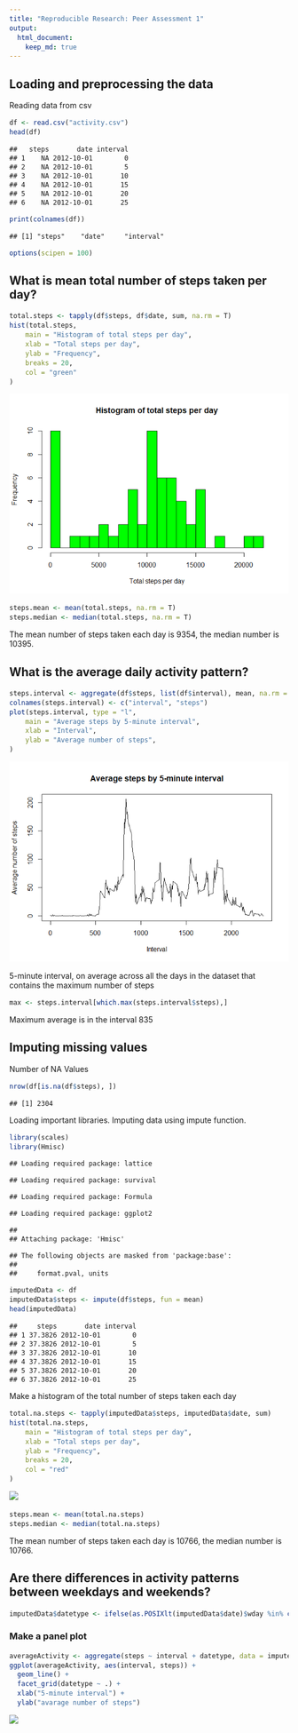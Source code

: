 ```yaml
---
title: "Reproducible Research: Peer Assessment 1"
output: 
  html_document:
    keep_md: true
---
```



## Loading and preprocessing the data

Reading data from csv


```r
df <- read.csv("activity.csv")
head(df)
```

```
##   steps       date interval
## 1    NA 2012-10-01        0
## 2    NA 2012-10-01        5
## 3    NA 2012-10-01       10
## 4    NA 2012-10-01       15
## 5    NA 2012-10-01       20
## 6    NA 2012-10-01       25
```

```r
print(colnames(df))
```

```
## [1] "steps"    "date"     "interval"
```

```r
options(scipen = 100)
```



## What is mean total number of steps taken per day?




```r
total.steps <- tapply(df$steps, df$date, sum, na.rm = T)
hist(total.steps, 
	main = "Histogram of total steps per day", 
	xlab = "Total steps per day", 
	ylab = "Frequency", 
	breaks = 20,
	col = "green"
)
```

![](PA1_template_files/figure-html/unnamed-chunk-2-1.png)<!-- -->

```r
steps.mean <- mean(total.steps, na.rm = T)
steps.median <- median(total.steps, na.rm = T)
```

The mean number of steps taken each day is 9354, the median number is 10395. 


## What is the average daily activity pattern?


```r
steps.interval <- aggregate(df$steps, list(df$interval), mean, na.rm = T)
colnames(steps.interval) <- c("interval", "steps")
plot(steps.interval, type = "l",
	main = "Average steps by 5-minute interval",
	xlab = "Interval",
	ylab = "Average number of steps",
)
```

![](PA1_template_files/figure-html/unnamed-chunk-3-1.png)<!-- -->

5-minute interval, on average across all the days in the dataset that contains the maximum number of steps


```r
max <- steps.interval[which.max(steps.interval$steps),]
```

Maximum average is in the interval 835

## Imputing missing values

Number of NA Values


```r
nrow(df[is.na(df$steps), ])
```

```
## [1] 2304
```

Loading important libraries. Imputing data using impute function. 


```r
library(scales)
library(Hmisc)
```

```
## Loading required package: lattice
```

```
## Loading required package: survival
```

```
## Loading required package: Formula
```

```
## Loading required package: ggplot2
```

```
## 
## Attaching package: 'Hmisc'
```

```
## The following objects are masked from 'package:base':
## 
##     format.pval, units
```

```r
imputedData <- df
imputedData$steps <- impute(df$steps, fun = mean)
head(imputedData)
```

```
##     steps       date interval
## 1 37.3826 2012-10-01        0
## 2 37.3826 2012-10-01        5
## 3 37.3826 2012-10-01       10
## 4 37.3826 2012-10-01       15
## 5 37.3826 2012-10-01       20
## 6 37.3826 2012-10-01       25
```

Make a histogram of the total number of steps taken each day 


```r
total.na.steps <- tapply(imputedData$steps, imputedData$date, sum)
hist(total.na.steps, 
	main = "Histogram of total steps per day", 
	xlab = "Total steps per day", 
	ylab = "Frequency", 
	breaks = 20,
	col = "red"
)
```

![](PA1_template_files/figure-html/unnamed-chunk-7-1.png)<!-- -->

```r
steps.mean <- mean(total.na.steps)
steps.median <- median(total.na.steps)
```

The mean number of steps taken each day is 10766, the median number is 10766. 


## Are there differences in activity patterns between weekdays and weekends?


```r
imputedData$datetype <- ifelse(as.POSIXlt(imputedData$date)$wday %in% c(0,6), 'weekend', 'weekday') 
```

### Make a panel plot


```r
averageActivity <- aggregate(steps ~ interval + datetype, data = imputedData, mean)
ggplot(averageActivity, aes(interval, steps)) + 
  geom_line() + 
  facet_grid(datetype ~ .) + 
  xlab("5-minute interval") + 
  ylab("avarage number of steps")
```

![](PA1_template_files/figure-html/unnamed-chunk-9-1.png)<!-- -->

